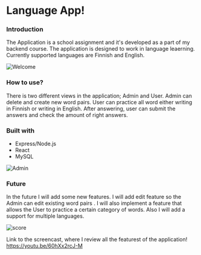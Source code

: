 # Language App!

### Introduction

The Application is a school assignment and it's developed as a part of my backend course. The application is designed to work in language leaerning. Currently supported languages are Finnish and English. 

![Welcome](https://user-images.githubusercontent.com/77788924/149588371-42928261-9fdc-4cc3-8af6-fe5363e43775.png)

### How to use?

There is two different views in the application; Admin and User. Admin can delete and create new word pairs. User can practice all word either writing in Finnish or writing in English. After answering, user can submit the answers and check the amount of right answers. 

### Built with

- Express/Node.js
- React
- MySQL 

![Admin](https://user-images.githubusercontent.com/77788924/149588264-b5fa7b21-c23b-42da-be71-44eac9a575a3.png)

### Future
In the future I will add some new features. I will add edit feature so the Admin can edit existing word pairs . I will also implement a feature that allows the User to practice a certain category of words. Also I will add a support for multiple languages.

![score](https://user-images.githubusercontent.com/77788924/149588527-cabd371f-6858-4b2b-b07b-2d7e0049d152.png)

Link to the screencast, where I review all the featurest of the application!
https://youtu.be/60hXx2rcJ-M
